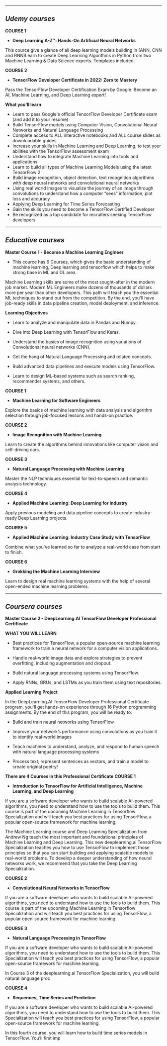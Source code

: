 ---------------------------------------------------------------------------
***Udemy courses***
---------------------------------------------------------------------------
**COURSE 1**
- **Deep Learning A-Z™: Hands-On Artificial Neural Networks**

This cource give a glance of all deep learning models building in (ANN, CNN and RNN)Learn to create Deep Learning Algorithms in Python from two Machine Learning & Data Science experts. Templates included.

**COURSE 2**
- **TensorFlow Developer Certificate in 2022: Zero to Mastery**

Pass the TensorFlow Developer Certification Exam by Google. Become an AI, Machine Learning, and Deep Learning expert!

**What you'll learn**
- Learn to pass Google's official TensorFlow Developer Certificate exam (and add it to your resume)
- Build TensorFlow models using Computer Vision, Convolutional Neural Networks and Natural Language Processing
- Complete access to ALL interactive notebooks and ALL course slides as downloadable guides
- Increase your skills in Machine Learning and Deep Learning, to test your abilities with the TensorFlow assessment exam
- Understand how to integrate Machine Learning into tools and applications
- Learn to build all types of Machine Learning Models using the latest TensorFlow 2
- Build image recognition, object detection, text recognition algorithms with deep neural networks and convolutional neural networks
- Using real world images to visualize the journey of an image through convolutions to understand how a computer “sees” information, plot loss and accuracy
- Applying Deep Learning for Time Series Forecasting
- Gain the skills you need to become a TensorFlow Certified Developer
- Be recognized as a top candidate for recruiters seeking TensorFlow developers

---------------------------------------------------------------------------
***Educative courses***
---------------------------------------------------------------------------
**Master Course 1 - Become a Machine Learning Engineer**
- This cource has 6 Courses, which gives the basic understanding of machine learning, Deep learning and tensorflow which helps to make strong base in ML and DL area.

Machine Learning skills are some of the most sought-after in the modern job market. Modern ML Engineers make dozens of thousands of dollars more per year than other developers. This path will teach you the essential ML techniques to stand out from the competition. By the end, you'll have job-ready skills in data pipeline creation, model deployment, and inference.

**Learning Objectives**

- Learn to analyze and manipulate data in Pandas and Numpy.

- Dive into Deep Learning with TensorFlow and Keras.

- Understand the basics of image recognition using variations of Convolutional neural networks (CNN).

- Get the hang of Natural Language Processing and related concepts.

- Build advanced data pipelines and execute models using TensorFlow.

- Learn to design ML-based systems such as search ranking, recommender systems, and others.

**COURSE 1**
- **Machine Learning for Software Engineers**

Explore the basics of machine learning with data analysis and algorithm selection through job-focused lessons and hands-on practice.

**COURSE 2**
- **Image Recognition with Machine Learning**

Learn to create the algorithms behind innovations like computer vision and self-driving cars.

**COURSE 3**
- **Natural Language Processing with Machine Learning**

Master the NLP techniques essential for text-to-speech and semantic analysis technology.

**COURSE 4**
- **Applied Machine Learning: Deep Learning for Industry**

Apply previous modeling and data pipeline concepts to create industry-ready Deep Learning projects.

**COURSE 5**
- **Applied Machine Learning: Industry Case Study with TensorFlow**

Combine what you've learned so far to analyze a real-world case from start to finish.

**COURSE 6**
- **Grokking the Machine Learning Interview**

Learn to design real machine learning systems with the help of several open-ended machine learning problems.

---------------------------------------------------------------------------
***Coursera courses***
---------------------------------------------------------------------------
**Master Course 2 - DeepLearning.AI TensorFlow Developer Professional Certificate**

**WHAT YOU WILL LEARN**
- Best practices for TensorFlow, a popular open-source machine learning framework to train a neural network for a computer vision applications.

- Handle real-world image data and explore strategies to prevent overfitting, including augmentation and dropout.

- Build natural language processing systems using TensorFlow.

- Apply RNNs, GRUs, and LSTMs as you train them using text repositories.

**Applied Learning Project**

In the DeepLearning.AI TensorFlow Developer Professional Certificate program, you'll get hands-on experience through 16 Python programming assignments. By the end of this program, you will be ready to: 

- Build and train neural networks using TensorFlow

- Improve your network’s performance using convolutions as you train it to identify real-world images

- Teach machines to understand, analyze, and respond to human speech with natural language processing systems

- Process text, represent sentences as vectors, and train a model to create original poetry!
 
**There are 4 Courses in this Professional Certificate**
**COURSE 1**
- **Introduction to TensorFlow for Artificial Intelligence, Machine Learning, and Deep Learning**

If you are a software developer who wants to build scalable AI-powered algorithms, you need to understand how to use the tools to build them. This course is part of the upcoming Machine Learning in Tensorflow Specialization and will teach you best practices for using TensorFlow, a popular open-source framework for machine learning. 

The Machine Learning course and Deep Learning Specialization from Andrew Ng teach the most important and foundational principles of Machine Learning and Deep Learning. This new deeplearning.ai TensorFlow Specialization teaches you how to use TensorFlow to implement those principles so that you can start building and applying scalable models to real-world problems. To develop a deeper understanding of how neural networks work, we recommend that you take the Deep Learning Specialization.

**COURSE 2**
- **Convolutional Neural Networks in TensorFlow**

If you are a software developer who wants to build scalable AI-powered algorithms, you need to understand how to use the tools to build them. This course is part of the upcoming Machine Learning in Tensorflow Specialization and will teach you best practices for using TensorFlow, a popular open-source framework for machine learning.

**COURSE 3**
- **Natural Language Processing in TensorFlow**

If you are a software developer who wants to build scalable AI-powered algorithms, you need to understand how to use the tools to build them. This Specialization will teach you best practices for using TensorFlow, a popular open-source framework for machine learning.

In Course 3 of the deeplearning.ai TensorFlow Specialization, you will build natural language proc

**COURSE 4**
- **Sequences, Time Series and Prediction**

If you are a software developer who wants to build scalable AI-powered algorithms, you need to understand how to use the tools to build them. This Specialization will teach you best practices for using TensorFlow, a popular open-source framework for machine learning.

In this fourth course, you will learn how to build time series models in TensorFlow. You’ll first imp



